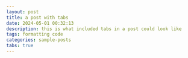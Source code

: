 ```yaml
---
layout: post
title: a post with tabs
date: 2024-05-01 00:32:13
description: this is what included tabs in a post could look like
tags: formatting code
categories: sample-posts
tabs: true
---
```


<!-- This is how a post with [tabs](https://github.com/Ovski4/jekyll-tabs) looks like. Note that the tabs could be used for different purposes, not only for code. -->
